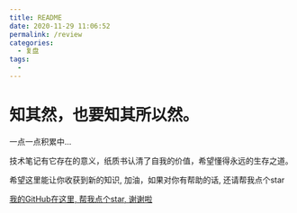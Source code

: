 ```yaml
---
title: README
date: 2020-11-29 11:06:52
permalink: /review
categories: 
  - 复盘
tags: 
  - 
---
```


# 知其然，也要知其所以然。

一点一点积累中...

技术笔记有它存在的意义，纸质书认清了自我的价值，希望懂得永远的生存之道。

希望这里能让你收获到新的知识, 加油，如果对你有帮助的话, 还请帮我点个star

[我的GitHub在这里, 帮我点个star, 谢谢啦](https://github.com/whf605319646/whf605319646.github.io)